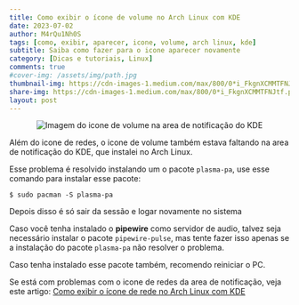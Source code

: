 ```yaml
---
title: Como exibir o ícone de volume no Arch Linux com KDE
date: 2023-07-02
author: M4rQu1Nh0S
tags: [como, exibir, aparecer, icone, volume, arch linux, kde]
subtitle: Saiba como fazer para o icone aparecer novamente
category: [Dicas e tutoriais, Linux]
comments: true
#cover-img: /assets/img/path.jpg
thumbnail-img: https://cdn-images-1.medium.com/max/800/0*i_FkgnXCMMTFNJtf.png
share-img: https://cdn-images-1.medium.com/max/800/0*i_FkgnXCMMTFNJtf.png
layout: post
---
```


<p align='center'><img alt='Imagem do icone de volume na area de notificação do KDE' src="https://cdn-images-1.medium.com/max/800/0*i_FkgnXCMMTFNJtf.png"/></p>
Além do icone de redes, o icone de volume também estava faltando na area de notificação do KDE, que instalei no Arch Linux.

Esse problema é resolvido instalando um o pacote `plasma-pa`, use esse comando para instalar esse pacote:

    $ sudo pacman -S plasma-pa

Depois disso é só sair da sessão e logar novamente no sistema

Caso você tenha instalado o **pipewire** como servidor de audio, talvez seja necessário instalar o pacote `pipewire-pulse`, mas tente fazer isso apenas se a instalação do pacote `plasma-pa` não resolver o problema.

Caso tenha instalado esse pacote também, recomendo reiniciar o PC.

Se está com problemas com o icone de redes da area de notificação, veja este artigo:
[Como exibir o ícone de rede no Arch Linux com KDE](https://marcosfs93.blogspot.com/2023/06/como-exibir-o-icone-de-redes-no-arch.html)

